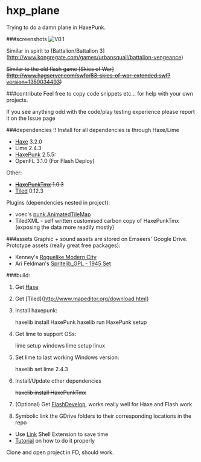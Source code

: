 # hxp_plane
Trying to do a damn plane in HaxePunk.

###screenshots
![V0.1](http://i.imgur.com/2jBWxcL.png "V0.1")

Similar in spirit to [Battalion/Battalion 3]
(http://www.kongregate.com/games/urbansquall/battalion-vengeance)

<del>Similar to the old flash game [Skies of War]
(http://www.hagserver.com/swfo/83-skies-of-war-extended.swf?version=1359034493)</del>

###contribute
Feel free to copy code snippets etc... for help with your own projects.

If you see anything odd with the code/play testing experience please report it on the Issue page

###dependencies
!! Install for all dependencies is through Haxe/Lime 

- [Haxe](http://haxe.org/) 3.2.0
- Lime 2.4.3
- [HaxePunk](http://haxepunk.com/) 2.5.5:
- OpenFL 3.1.0 (For Flash Deploy)

Other:

- <del>[HaxePunkTmx](https://github.com/HaxePunk/tiled) 1.0.3</del>
- [Tiled](http://www.mapeditor.org/) 0.12.3

Plugins (dependencies nested in project):

- voec's [punk.AnimatedTileMap](https://github.com/voec/punk.AnimatedTilemap)
- TiledXML - self written customised carbon copy of HaxePunkTmx (exposing the data more readily mostly)

###assets
Graphic + sound assets are stored on Emseers' Google Drive.
Prototype assets (really great free packages):

- Kenney's [Roguelike Modern City](http://kenney.nl/assets/roguelike-modern-city)
- Ari Feldman's [Spritelib_GPL - 1945 Set](http://www.widgetworx.com/spritelib/)

###build:

1) Get [Haxe](http://haxe.org/download)

2) Get [Tiled]{http://www.mapeditor.org/download.html}

3) Install haxepunk:

    haxelib install HaxePunk
    haxelib run HaxePunk setup

4) Get lime to support OSs:

    lime setup windows
    lime setup linux

5) Set lime to last working Windows version:

    haxelib set lime 2.4.3

6) Install/Update other dependencies
        
    <del>haxelib install HaxePunkTmx</del>
	
7) (Optional) Get [FlashDevelop](http://www.flashdevelop.org/community/viewforum.php?f=11),
works really well for Haxe and Flash work

8) Symbolic link the GDrive folders to their corresponding locations in the repo

 - Use [Link](http://schinagl.priv.at/nt/hardlinkshellext/linkshellextension.html) Shell Extension to save time
 - [Tutorial](http://emseers.github.io/blog/2015-11-27.html) on how to do it properly

Clone and open project in FD, should work.